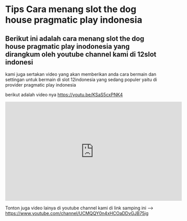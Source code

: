 # Tips Cara menang slot the dog house pragmatic play indonesia 

<h2>Berikut ini adalah cara menang slot the dog house pragmatic play inodonesia yang dirangkum oleh youtube channel kami di 12slot indonesi</h2>
kami juga sertakan video yang akan memberikan anda cara bermain dan settingan untuk bermain di slot 12indonesia yang sedang populer yaitu di provider pragmatic play indonesia

berikut adalah video nya
https://youtu.be/KSaS5cxPNK4
<iframe width="560" height="315" src="https://www.youtube.com/embed/KSaS5cxPNK4" frameborder="0" allow="accelerometer; autoplay; encrypted-media; gyroscope; picture-in-picture" allowfullscreen></iframe>

Tonton juga video lainya di youtube channel kami di link samping ini --> https://www.youtube.com/channel/UCMQQY0n4xHCOaDDvGJB75ig

